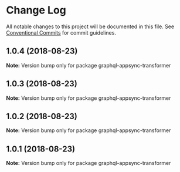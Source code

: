 # Change Log

All notable changes to this project will be documented in this file.
See [Conventional Commits](https://conventionalcommits.org) for commit guidelines.

<a name="1.0.4"></a>
## 1.0.4 (2018-08-23)




**Note:** Version bump only for package graphql-appsync-transformer

<a name="1.0.3"></a>
## 1.0.3 (2018-08-23)




**Note:** Version bump only for package graphql-appsync-transformer

<a name="1.0.2"></a>
## 1.0.2 (2018-08-23)




**Note:** Version bump only for package graphql-appsync-transformer

<a name="1.0.1"></a>
## 1.0.1 (2018-08-23)




**Note:** Version bump only for package graphql-appsync-transformer
